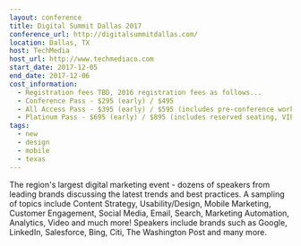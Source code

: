 ```yaml
---
layout: conference
title: Digital Summit Dallas 2017
conference_url: http://digitalsummitdallas.com/
location: Dallas, TX
host: TechMedia
host_url: http://www.techmediaco.com
start_date: 2017-12-05
end_date: 2017-12-06
cost_information:
  - Registration fees TBD, 2016 registration fees as follows...
  - Conference Pass - $295 (early) / $495
  - All Access Pass - $395 (early) / $595 (includes pre-conference workshops and lunch)
  - Platinum Pass - $695 (early) / $895 (includes reserved seating, VIP lounge access, and keynote meet & greet)
tags:
  - new
  - design
  - mobile
  - texas
---
```


The region's largest digital marketing event - dozens of speakers from leading brands discussing the latest trends and best practices. A sampling of topics include Content Strategy, Usability/Design, Mobile Marketing, Customer Engagement, Social Media, Email, Search, Marketing Automation, Analytics, Video and much more! Speakers include brands such as Google, LinkedIn, Salesforce, Bing, Citi, The Washington Post and many more.
